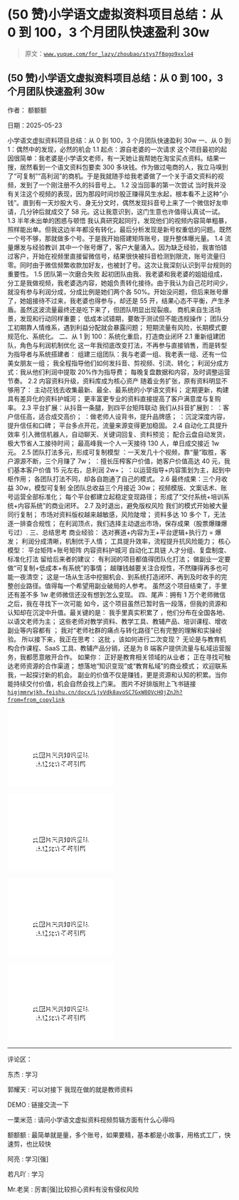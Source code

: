 # (50 赞)小学语文虚拟资料项目总结：从 0 到 100，3 个月团队快速盈利 30w

> 原文：[`www.yuque.com/for_lazy/zhoubao/stys7f8qgp9xxlo4`](https://www.yuque.com/for_lazy/zhoubao/stys7f8qgp9xxlo4)

## (50 赞)小学语文虚拟资料项目总结：从 0 到 100，3 个月团队快速盈利 30w

作者： 额额额

日期：2025-05-23

小学语文虚拟资料项目总结：从 0 到 100，3 个月团队快速盈利 30w 一、从 0 到 1：偶然中的发现，必然的机会 1.1 起点：源自老婆的一次请求
这个项目最初的起因很简单：我老婆是小学语文老师，有一天她让我帮她在淘宝买点资料。结果一搜，居然看到一个语文资料包要卖 300 多块钱。作为做过电商的人，我立马嗅到了“可复制”“高利润”的商机。于是我就随手给我老婆做了一个关于语文资料的视频，发到了一个刚注册不久的抖音号上。
1.2 没当回事的第一次尝试
当时我并没有关注这个视频的表现，因为那段时间炒股正赚得风生水起，根本看不上这种“小钱”。直到有一天炒股大亏、身无分文时，偶然发现抖音号上来了一个微信好友申请，几分钟后就成交了 58 元。这让我意识到，这门生意也许值得认真试一试。
1.3 半年未出单的困惑与顿悟
我认真研究起同行，发现他们的视频内容简单粗暴，照样能出单。但我这边半年都没有转化，最后分析发现是新号权重低的问题。既然一个号不够，那就做多个号。于是我开始搭建矩阵账号，提升整体曝光量。
1.4 流量爆发与经验教训
其中一个账号爆了，客户大量涌入。因为缺乏经验，我害怕错过客户，开始在视频里直接留微信号，结果很快被抖音检测到限流，账号流量归零。同时由于微信频繁收款加好友，也被封了号。这次让我深刻认识到平台规则的重要性。
1.5 团队第一次磨合失败
起初团队由我、我老婆和我老婆的姐姐组成，分工是我做视频，我老婆选内容，她姐负责转化接待。由于我认为自己花时间少，就没有参与利润分成，分成比例是她们两个各 50%。开始没问题，但后来账号爆了，她姐接待不过来，我老婆也得参与，却还是 55 开，结果心态不平衡，产生矛盾。虽然这波流量最终还是吃下来了，但团队明显出现裂痕。
商机来自生活场景，发现和行动同样重要； 低成本试错期，要敢于测试但不能违规操作； 团队分工初期靠人情维系，遇到利益分配就会暴露问题；
短期流量有风险，长期模式要规范化、系统化。 二、从 1 到 100：系统化重启，打造商业闭环 2.1 重新组建团队，角色与利润机制优化
这一年我彻底改变打法，不再参与直接销售，而是转型为指导者与系统搭建者： 组建三组团队：我与老婆一组、我老表一组、还有一位美女朋友一组；
我全程指导他们如何发抖音、剪视频、引流、转化； 利润分成方式：我从他们利润中提取 20%作为指导费； 每晚复盘数据和内容，及时调整运营节奏。 2.2
内容资料升级，资料库成为核心资产 随着业务扩张，原有资料明显不够用了： 主动花钱去收集最新、最全、最系统的小学语文资料；
定期更新，构建具有差异化的资料护城河； 更丰富更专业的资料直接提高了客户满意度与复购率。 2.3 平台扩展：从抖音一条腿，到四平台矩阵联动
我们从抖音扩展到： ：客户信任高，适合成交高价； ：做老师人设背书，提升品牌感； ：沉淀深度内容，提升信任和口碑； 平台多点开花，流量来源变得更加稳固。
2.4 自动化工具提升效率 引入微信机器人，自动聊天、关键词回复、资料预览； 配合云盘自动发货，极大节省人工接待时间；
最高峰我一个人一天接待 130 人，单日成交接近 1w 元。 2.5 团队打法多元，形成可复制模型 ：一天发几十个视频，靠“量”取胜，客户源源不断，三个月赚了 7w；
：擅长压榨客户价值，她客户价值高达 40 元，我们基本客户价值 15 元左右，总利润 2w+； ：以运营指导+内容策划为主，起到中枢作用；
各团队打法不同，却各自跑通了自己的模式。 2.6 最终成果：三个月收益 30w，模型可复制 全团队总收益三个月接近 30w；
视频模版、文案话术、账号运营全部标准化； 每个平台都建立起稳定变现路径； 形成了“交付系统+培训系统+内容系统”的商业闭环。 2.7 及时退出，避免版权风险
我们的模式开始被大量同行复制； 市场对资料版权越来越敏感，风险陡增； 资料多达 10 多个 T，无法逐一排查合规性；
在利润顶点，我们选择主动退出市场，保存成果（股票爆赚爆亏过）. 三、总结思考 商业经验： 选对赛道+内容为王+平台逻辑+执行力 = 爆发；
利润分成清晰，机制优于人情； 工具提升效率，流程提升抗风险能力； 核心模型： 平台矩阵+账号矩阵 内容资料护城河 自动化工具链
人才分组、复盘制度、标准化打法 留给后来者的建议： 有利润的项目都值得团队化打法； 做副业一定要做“可复制+低成本+有系统”的事情；
越赚钱越要关注合规性，不然赚得再多也可能一夜清空； 这是一场从生活中挖掘机会、到系统打造闭环、再到及时收手的完整创业路径。值得每一个希望用副业破局的人参考。
虽然这个项目结束了，手里还有差不多 1w 老师微信还没有想到怎么变现。 四、尾声：拥有 1 万个老师微信之后，我在寻找下一次可能
如今，这个项目虽然已暂时告一段落，但我的资源和认知却在沉淀中升值。最关键的是： 我手里真实积累了 ，他们分布在全国各地、以语文老师为主；
这些老师对教学资料、教学工具、教辅产品、培训课程、增收副业等内容都有 ； 我对“老师社群的痛点与转化路径”已有完整的理解和实操经验。
所以接下来，我正在思考： 这批 ，该如何进行二次变现？
无论是与教育机构合作课程、SaaS 工具、教辅产品分销，还是为 B 端客户提供流量与私域运营服务，我都愿意敞开合作。 如果你： 正好是教育相关领域的从业者；
正在寻找可触达老师资源的合作渠道； 想落地“知识变现”或“教育私域”的商业模式； 欢迎联系我，一起探讨新的机会。
副业的价值不仅是赚钱，更是资源和认知的积累。当你能持续交付价值，机会自然会找上门来。 图片不好排版附上飞书链接 [`higjmmrwjkh.feishu.cn/docx/LjvVdk8avoSC7GxW8OVcHOjZnJh?from=from_copylink`](https://higjmmrwjkh.feishu.cn/docx/LjvVdk8avoSC7GxW8OVcHOjZnJh?from=from_copylink)

![](img/554bab2c7b68ebb6993e864faa97aab1.png "None")

![](img/1c581ae54eab2d048a8808c9a15c9abc.png "None")

![](img/060ebac990d76591aa1c476898488f46.png "None")

![](img/a43f23647bb636ba610f7bc127b00cc3.png "None")

* * *

评论区：

东杰 : 学习

郭耀天 : 可以对接下 我现在做的就是教师资料

DEMO : 链接交流一下

一栗米范 : 请问小学语文虚拟资料视频剪辑方面有什么心得吗

额额额 : 最简单就是量，多个账号，如果要精，基本都是小故事，用格式工厂，快速剪，也比较快

阿亮 : 学习[强]

若凡吖 : 学习

Mr.老吴 : 厉害[强]比较担心资料有没有侵权风险